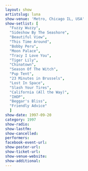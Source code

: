 ```yaml
---
layout: show
artistslug: luna
show-venue: 'Metro, Chicago IL, USA'
show-setlist: [
  "Fuzzy Wuzzy",
  "Sideshow By The Seashore",
  "Beautiful View",
  "This Time Around",
  "Bobby Peru",
  "Moon Palace",
  "Tracy I Love You",
  "Tiger Lily",
  "Chinatown",
  "Season Of The Witch",
  "Pup Tent",
  "23 Minutes in Brussels",
  "Lost In Space",
  "Slash Your Tires",
  "California (All the Way)",
  "IHOP",
  "Beggar's Bliss",
  "Friendly Advice"
  ]
show-date: 1997-09-20
category: 1997
show-radio: 
show-lastfm: 
show-cancelled: 
performers: 
facebook-event-url: 
show-poster-url: 
show-ticket-url: 
show-venue-website: 
show-additional: 
---
```


